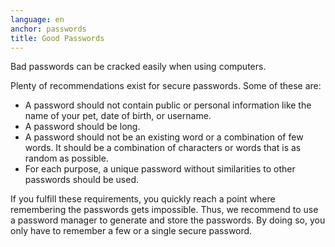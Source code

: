 ```yaml
---
language: en
anchor: passwords
title: Good Passwords
---
```

<p class="lead">Bad passwords can be cracked easily when using computers.</p>

Plenty of recommendations exist for secure passwords. Some of these are:

- A password should not contain public or personal information like the name of your pet, date of birth, or username.
- A password should be long.
- A password should not be an existing word or a combination of few words. It should be a combination of characters or words that is as random as possible.
- For each purpose, a unique password without similarities to other passwords should be used.

If you fulfill these requirements, you quickly reach a point where remembering the passwords gets impossible. Thus, we recommend to use a password manager to generate and store the passwords. By doing so, you only have to remember a few or a single secure password.
